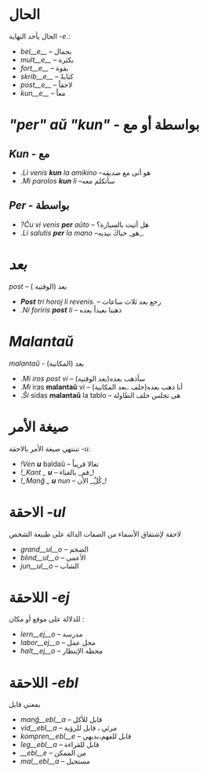 # الحال 

الحال يأخد النهاية *-e*.:

- *bel__e__*   – بجمال 
- *mult__e__*  – بكثرة 
- *fort__e__*  – بقوة 
- *skrib__e__* – كتابةً
- *post__e__*  – لاحقاً
- *kun__e__*   – معاً
 

# *"per" aŭ "kun"* - بواسطة أو مع 

## *Kun* - مع     

- *._Li_ venis __kun__ la amikino* –هو أتى مع صديقه    
- *._Mi_ parolos __kun__ li*       –سأتكلم معه
## *Per* - بواسطة 
- *?_Ĉu_ vi venis __per__ aŭto*   – هل أتيت بالسيارة؟
- *._Li_ salutis __per__ la mano* –هو_ حياكَ بيديه_. 


# *بعد*

*post* – بعد (الوقتية )

- *__Post__ tri horoj li revenis.* – رجع بعد ثلاث ساعات
- *._Ni_ foriris __post__ li* – ذهبنا بعيداً بعده

 

# *Malantaŭ*

*malantaŭ* - بعد (المكانية)

- *._Mi_ iros post vi* – (بعد الوقتية)سأذهب بعده 
- ._Mi_ iras __malantaŭ__ vi – (خلف ،بعد المكانية)أنا ذهب بعده
- ._Ŝi_ sidas __malantaŭ__ la tablo –   هى تجلس خلف الطاولة 

 

# صيغة الأمر

تننتهي صيغة الأمر بالاحقة *-u*.

- *!_Ven_ __u__* baldaŭ – تغالا قريباً
- *!_Kant _ __u__*       – قم_ بالغناء_!
- *!_Manĝ _ __u__ nun*   – كُلْ_ الأن_!

 

# الاحقة *-ul*

لاحقة لإشتقاق الأسماء من الصفات الدالة على طبيعة الشخص
- *grand__ul__o*  – الضخم 
- *blind__ul__o* – الأعمى  
- *jun__ul__o*    – الشاب

 

# اللاحقة *-ej*

للدلالة على موقع أو مكان :
- *lern__ej__o* – مدرسة
- *labor__ej__o* – محل عمل
- *halt__ej__o* – محطة الإنتظار

 

# اللاحقة *-ebl*

بمعني قابل 
- *manĝ__ebl__a* – قابل للأكل 
- *vid__ebl__a* – مرئي ، قابل للرؤية
- *kompren__ebl__e* – قابل للفهم،بديهي
- *leg__ebl__a* – قابل للقراءة 
- *__ebl__e* – من الممكن 
- *mal__ebl__a* – مستحيل

 
